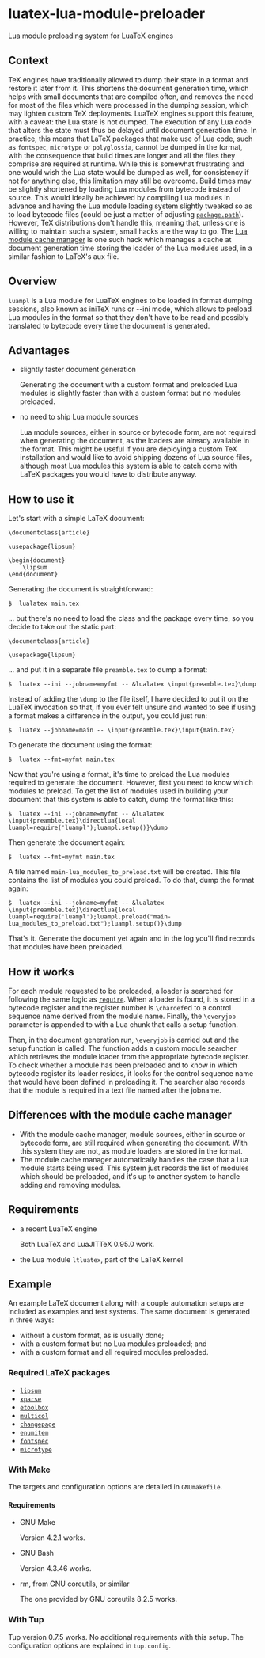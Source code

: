 # luatex-lua-module-preloader
Lua module preloading system for LuaTeX engines

##  Context
TeX engines have traditionally allowed to dump their state in a format and restore it later from it. This shortens the document generation time, which helps with small documents that are compiled often, and removes the need for most of the files which were processed in the dumping session, which may lighten custom TeX deployments. LuaTeX engines support this feature, with a caveat: the Lua state is not dumped. The execution of any Lua code that alters the state must thus be delayed until document generation time. In practice, this means that LaTeX packages that make use of Lua code, such as `fontspec`, `microtype` or `polyglossia`, cannot be dumped in the format, with the consequence that build times are longer and all the files they comprise are required at runtime. While this is somewhat frustrating and one would wish the Lua state would be dumped as well, for consistency if not for anything else, this limitation may still be overcome. Build times may be slightly shortened by loading Lua modules from bytecode instead of source. This would ideally be achieved by compiling Lua modules in advance and having the Lua module loading system slightly tweaked so as to load bytecode files (could be just a matter of adjusting [`package.path`](http://www.lua.org/manual/5.3/manual.html#pdf-package.path)). However, TeX distributions don't handle this, meaning that, unless one is willing to maintain such a system, small hacks are the way to go. The [Lua module cache manager](https://github.com/kalrish/luatex-lua-module-cache-manager) is one such hack which manages a cache at document generation time storing the loader of the Lua modules used, in a similar fashion to LaTeX's aux file.

##  Overview
`luampl` is a Lua module for LuaTeX engines to be loaded in format dumping sessions, also known as iniTeX runs or --ini mode, which allows to preload Lua modules in the format so that they don't have to be read and possibly translated to bytecode every time the document is generated.

##  Advantages
 -  slightly faster document generation
	
	Generating the document with a custom format and preloaded Lua modules is slightly faster than with a custom format but no modules preloaded.

 -  no need to ship Lua module sources
	
	Lua module sources, either in source or bytecode form, are not required when generating the document, as the loaders are already available in the format. This might be useful if you are deploying a custom TeX installation and would like to avoid shipping dozens of Lua source files, although most Lua modules this system is able to catch come with LaTeX packages you would have to distribute anyway.

##  How to use it
Let's start with a simple LaTeX document:

```TeX
\documentclass{article}

\usepackage{lipsum}

\begin{document}
	\lipsum
\end{document}
```

Generating the document is straightforward:

    $  lualatex main.tex

… but there's no need to load the class and the package every time, so you decide to take out the static part:

```TeX
\documentclass{article}

\usepackage{lipsum}
```

… and put it in a separate file `preamble.tex` to dump a format:

    $  luatex --ini --jobname=myfmt -- &lualatex \input{preamble.tex}\dump

Instead of adding the `\dump` to the file itself, I have decided to put it on the LuaTeX invocation so that, if you ever felt unsure and wanted to see if using a format makes a difference in the output, you could just run:

    $  luatex --jobname=main -- \input{preamble.tex}\input{main.tex}

To generate the document using the format:

    $  luatex --fmt=myfmt main.tex

Now that you're using a format, it's time to preload the Lua modules required to generate the document. However, first you need to know which modules to preload. To get the list of modules used in building your document that this system is able to catch, dump the format like this:

    $  luatex --ini --jobname=myfmt -- &lualatex \input{preamble.tex}\directlua{local luampl=require('luampl');luampl.setup()}\dump

Then generate the document again:

    $  luatex --fmt=myfmt main.tex

A file named `main-lua_modules_to_preload.txt` will be created. This file contains the list of modules you could preload. To do that, dump the format again:

    $  luatex --ini --jobname=myfmt -- &lualatex \input{preamble.tex}\directlua{local luampl=require('luampl');luampl.preload("main-lua_modules_to_preload.txt");luampl.setup()}\dump

That's it. Generate the document yet again and in the log you'll find records that modules have been preloaded.

##  How it works
For each module requested to be preloaded, a loader is searched for following the same logic as [`require`](http://www.lua.org/manual/5.3/manual.html#pdf-require). When a loader is found, it is stored in a bytecode register and the register number is `\chardef`ed to a control sequence name derived from the module name. Finally, the `\everyjob` parameter is appended to with a Lua chunk that calls a setup function.

Then, in the document generation run, `\everyjob` is carried out and the setup function is called. The function adds a custom module searcher which retrieves the module loader from the appropriate bytecode register. To check whether a module has been preloaded and to know in which bytecode register its loader resides, it looks for the control sequence name that would have been defined in preloading it. The searcher also records that the module is required in a text file named after the jobname.

##  Differences with the module cache manager
 -  With the module cache manager, module sources, either in source or bytecode form, are still required when generating the document. With this system they are not, as module loaders are stored in the format.
 -  The module cache manager automatically handles the case that a Lua module starts being used. This system just records the list of modules which should be preloaded, and it's up to another system to handle adding and removing modules.

##  Requirements
 -  a recent LuaTeX engine
	
	Both LuaTeX and LuaJITTeX 0.95.0 work.

 -  the Lua module `ltluatex`, part of the LaTeX kernel

##  Example
An example LaTeX document along with a couple automation setups are included as examples and test systems. The same document is generated in three ways:

 -  without a custom format, as is usually done;
 -  with a custom format but no Lua modules preloaded; and
 -  with a custom format and all required modules preloaded.

###  Required LaTeX packages

 -  [`lipsum`](http://www.ctan.org/pkg/lipsum)
 -  [`xparse`](http://www.ctan.org/pkg/xparse)
 -  [`etoolbox`](http://www.ctan.org/pkg/etoolbox)
 -  [`multicol`](http://www.ctan.org/pkg/multicol)
 -  [`changepage`](http://www.ctan.org/pkg/changepage)
 -  [`enumitem`](http://www.ctan.org/pkg/enumitem)
 -  [`fontspec`](http://www.ctan.org/pkg/fontspec)
 -  [`microtype`](http://www.ctan.org/pkg/microtype)

###  With Make
The targets and configuration options are detailed in `GNUmakefile`.

####  Requirements

 -  GNU Make

	Version 4.2.1 works.

 -  GNU Bash

	Version 4.3.46 works.

 -  rm, from GNU coreutils, or similar

	The one provided by GNU coreutils 8.2.5 works.

###  With Tup
Tup version 0.7.5 works. No additional requirements with this setup. The configuration options are explained in `tup.config`.
